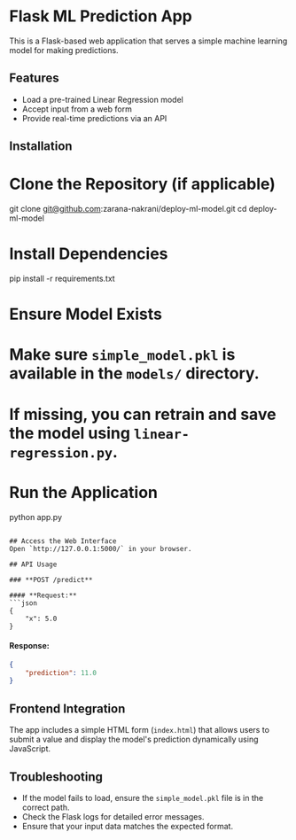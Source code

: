 # Flask ML Prediction App

This is a Flask-based web application that serves a simple machine learning model for making predictions.

## Features
- Load a pre-trained Linear Regression model
- Accept input from a web form
- Provide real-time predictions via an API

## Installation

# Clone the Repository (if applicable)
git clone git@github.com:zarana-nakrani/deploy-ml-model.git
cd deploy-ml-model

# Install Dependencies
pip install -r requirements.txt

# Ensure Model Exists
# Make sure `simple_model.pkl` is available in the `models/` directory.
# If missing, you can retrain and save the model using `linear-regression.py`.

# Run the Application
python app.py
```

## Access the Web Interface
Open `http://127.0.0.1:5000/` in your browser.

## API Usage

### **POST /predict**

#### **Request:**
```json
{
    "x": 5.0
}
```

#### **Response:**
```json
{
    "prediction": 11.0
}
```

## Frontend Integration
The app includes a simple HTML form (`index.html`) that allows users to submit a value and display the model's prediction dynamically using JavaScript.

## Troubleshooting
- If the model fails to load, ensure the `simple_model.pkl` file is in the correct path.
- Check the Flask logs for detailed error messages.
- Ensure that your input data matches the expected format.
